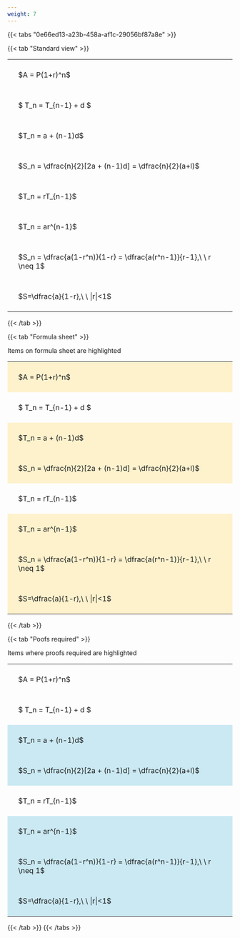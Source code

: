 ```yaml
---
weight: 7
---
```


{{< tabs "0e66ed13-a23b-458a-af1c-29056bf87a8e" >}}

{{< tab "Standard view" >}}

<style type="text/css">
#T_e6d76 th.col_heading {
  text-align: left;
  font-size: 1em;
}
#T_e6d76 td {
  text-align: left;
  font-size: 1em;
  padding: 1.5em;
}
</style>
<table id="T_e6d76">
  <thead>
  </thead>
  <tbody>
    <tr>
      <td id="T_e6d76_row0_col0" class="data row0 col0" >$A = P(1+r)^n$</td>
    </tr>
    <tr>
      <td id="T_e6d76_row1_col0" class="data row1 col0" >$ T_n = T_{n-1} + d $</td>
    </tr>
    <tr>
      <td id="T_e6d76_row2_col0" class="data row2 col0" >$T_n = a + (n-1)d$</td>
    </tr>
    <tr>
      <td id="T_e6d76_row3_col0" class="data row3 col0" >$S_n = \dfrac{n}{2}[2a + (n-1)d] = \dfrac{n}{2}(a+l)$</td>
    </tr>
    <tr>
      <td id="T_e6d76_row4_col0" class="data row4 col0" >$T_n = rT_{n-1}$</td>
    </tr>
    <tr>
      <td id="T_e6d76_row5_col0" class="data row5 col0" >$T_n = ar^{n-1}$</td>
    </tr>
    <tr>
      <td id="T_e6d76_row6_col0" class="data row6 col0" >$S_n = \dfrac{a(1-r^n)}{1-r} = \dfrac{a(r^n-1)}{r-1},\ \  r \neq 1$</td>
    </tr>
    <tr>
      <td id="T_e6d76_row7_col0" class="data row7 col0" >$S=\dfrac{a}{1-r},\ \ |r|<1$</td>
    </tr>
  </tbody>
</table>
{{< /tab >}}

{{< tab "Formula sheet" >}}

Items on formula sheet are highlighted 
<br>
<style type="text/css">
#T_44173 th.col_heading {
  text-align: left;
  font-size: 1em;
}
#T_44173 td {
  text-align: left;
  font-size: 1em;
  padding: 1.5em;
}
#T_44173_row0_col0, #T_44173_row2_col0, #T_44173_row3_col0, #T_44173_row5_col0, #T_44173_row6_col0, #T_44173_row7_col0 {
  background-color: rgba(255,194,10, 0.2);
}
#T_44173_row1_col0, #T_44173_row4_col0 {
  background-color: rgba(0,0,0,0);
}
</style>
<table id="T_44173">
  <thead>
  </thead>
  <tbody>
    <tr>
      <td id="T_44173_row0_col0" class="data row0 col0" >$A = P(1+r)^n$</td>
    </tr>
    <tr>
      <td id="T_44173_row1_col0" class="data row1 col0" >$ T_n = T_{n-1} + d $</td>
    </tr>
    <tr>
      <td id="T_44173_row2_col0" class="data row2 col0" >$T_n = a + (n-1)d$</td>
    </tr>
    <tr>
      <td id="T_44173_row3_col0" class="data row3 col0" >$S_n = \dfrac{n}{2}[2a + (n-1)d] = \dfrac{n}{2}(a+l)$</td>
    </tr>
    <tr>
      <td id="T_44173_row4_col0" class="data row4 col0" >$T_n = rT_{n-1}$</td>
    </tr>
    <tr>
      <td id="T_44173_row5_col0" class="data row5 col0" >$T_n = ar^{n-1}$</td>
    </tr>
    <tr>
      <td id="T_44173_row6_col0" class="data row6 col0" >$S_n = \dfrac{a(1-r^n)}{1-r} = \dfrac{a(r^n-1)}{r-1},\ \  r \neq 1$</td>
    </tr>
    <tr>
      <td id="T_44173_row7_col0" class="data row7 col0" >$S=\dfrac{a}{1-r},\ \ |r|<1$</td>
    </tr>
  </tbody>
</table>
{{< /tab >}}

{{< tab "Poofs required" >}}

Items where proofs required are highlighted 
<br>
<style type="text/css">
#T_824bb th.col_heading {
  text-align: left;
  font-size: 1em;
}
#T_824bb td {
  text-align: left;
  font-size: 1em;
  padding: 1.5em;
}
#T_824bb_row0_col0, #T_824bb_row1_col0, #T_824bb_row4_col0 {
  background-color: rgba(0,0,0,0);
}
#T_824bb_row2_col0, #T_824bb_row3_col0, #T_824bb_row5_col0, #T_824bb_row6_col0, #T_824bb_row7_col0 {
  background-color: rgba(0,150,200, 0.2);
}
</style>
<table id="T_824bb">
  <thead>
  </thead>
  <tbody>
    <tr>
      <td id="T_824bb_row0_col0" class="data row0 col0" >$A = P(1+r)^n$</td>
    </tr>
    <tr>
      <td id="T_824bb_row1_col0" class="data row1 col0" >$ T_n = T_{n-1} + d $</td>
    </tr>
    <tr>
      <td id="T_824bb_row2_col0" class="data row2 col0" >$T_n = a + (n-1)d$</td>
    </tr>
    <tr>
      <td id="T_824bb_row3_col0" class="data row3 col0" >$S_n = \dfrac{n}{2}[2a + (n-1)d] = \dfrac{n}{2}(a+l)$</td>
    </tr>
    <tr>
      <td id="T_824bb_row4_col0" class="data row4 col0" >$T_n = rT_{n-1}$</td>
    </tr>
    <tr>
      <td id="T_824bb_row5_col0" class="data row5 col0" >$T_n = ar^{n-1}$</td>
    </tr>
    <tr>
      <td id="T_824bb_row6_col0" class="data row6 col0" >$S_n = \dfrac{a(1-r^n)}{1-r} = \dfrac{a(r^n-1)}{r-1},\ \  r \neq 1$</td>
    </tr>
    <tr>
      <td id="T_824bb_row7_col0" class="data row7 col0" >$S=\dfrac{a}{1-r},\ \ |r|<1$</td>
    </tr>
  </tbody>
</table>
{{< /tab >}}
{{< /tabs >}}